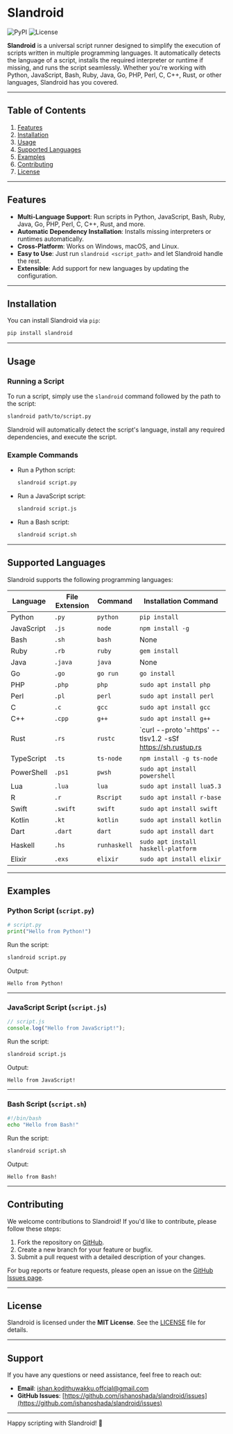 # Slandroid

![PyPI](https://img.shields.io/pypi/v/slandroid)
![License](https://img.shields.io/pypi/l/slandroid)


**Slandroid** is a universal script runner designed to simplify the execution of scripts written in multiple programming languages. It automatically detects the language of a script, installs the required interpreter or runtime if missing, and runs the script seamlessly. Whether you're working with Python, JavaScript, Bash, Ruby, Java, Go, PHP, Perl, C, C++, Rust, or other languages, Slandroid has you covered.

---

## Table of Contents

1. [Features](#features)
2. [Installation](#installation)
3. [Usage](#usage)
4. [Supported Languages](#supported-languages)
5. [Examples](#examples)
6. [Contributing](#contributing)
7. [License](#license)

---

## Features

- **Multi-Language Support**: Run scripts in Python, JavaScript, Bash, Ruby, Java, Go, PHP, Perl, C, C++, Rust, and more.
- **Automatic Dependency Installation**: Installs missing interpreters or runtimes automatically.
- **Cross-Platform**: Works on Windows, macOS, and Linux.
- **Easy to Use**: Just run `slandroid <script_path>` and let Slandroid handle the rest.
- **Extensible**: Add support for new languages by updating the configuration.

---

## Installation

You can install Slandroid via `pip`:

```bash
pip install slandroid
```

---

## Usage

### Running a Script

To run a script, simply use the `slandroid` command followed by the path to the script:

```bash
slandroid path/to/script.py
```

Slandroid will automatically detect the script's language, install any required dependencies, and execute the script.

### Example Commands

- Run a Python script:
  ```bash
  slandroid script.py
  ```

- Run a JavaScript script:
  ```bash
  slandroid script.js
  ```

- Run a Bash script:
  ```bash
  slandroid script.sh
  ```

---

## Supported Languages

Slandroid supports the following programming languages:

| Language   | File Extension | Command       | Installation Command       |
|------------|----------------|---------------|----------------------------|
| Python     | `.py`          | `python`      | `pip install`              |
| JavaScript | `.js`          | `node`        | `npm install -g`           |
| Bash       | `.sh`          | `bash`        | None                       |
| Ruby       | `.rb`          | `ruby`        | `gem install`              |
| Java       | `.java`        | `java`        | None                       |
| Go         | `.go`          | `go run`      | `go install`               |
| PHP        | `.php`         | `php`         | `sudo apt install php`     |
| Perl       | `.pl`          | `perl`        | `sudo apt install perl`    |
| C          | `.c`           | `gcc`         | `sudo apt install gcc`     |
| C++        | `.cpp`         | `g++`         | `sudo apt install g++`     |
| Rust       | `.rs`          | `rustc`       | `curl --proto '=https' --tlsv1.2 -sSf https://sh.rustup.rs | sh` |
| TypeScript | `.ts`          | `ts-node`     | `npm install -g ts-node`   |
| PowerShell | `.ps1`         | `pwsh`        | `sudo apt install powershell` |
| Lua        | `.lua`         | `lua`         | `sudo apt install lua5.3`  |
| R          | `.r`           | `Rscript`     | `sudo apt install r-base`  |
| Swift      | `.swift`       | `swift`       | `sudo apt install swift`   |
| Kotlin     | `.kt`          | `kotlin`      | `sudo apt install kotlin`  |
| Dart       | `.dart`        | `dart`        | `sudo apt install dart`    |
| Haskell    | `.hs`         | `runhaskell`  | `sudo apt install haskell-platform` |
| Elixir     | `.exs`        | `elixir`      | `sudo apt install elixir`  |

---

## Examples

### Python Script (`script.py`)

```python
# script.py
print("Hello from Python!")
```

Run the script:
```bash
slandroid script.py
```

Output:
```
Hello from Python!
```

---

### JavaScript Script (`script.js`)

```javascript
// script.js
console.log("Hello from JavaScript!");
```

Run the script:
```bash
slandroid script.js
```

Output:
```
Hello from JavaScript!
```

---

### Bash Script (`script.sh`)

```bash
#!/bin/bash
echo "Hello from Bash!"
```

Run the script:
```bash
slandroid script.sh
```

Output:
```
Hello from Bash!
```

---

## Contributing

We welcome contributions to Slandroid! If you'd like to contribute, please follow these steps:

1. Fork the repository on [GitHub](https://github.com/ishanoshada/slandroid).
2. Create a new branch for your feature or bugfix.
3. Submit a pull request with a detailed description of your changes.

For bug reports or feature requests, please open an issue on the [GitHub Issues page](https://github.com/ishanoshada/slandroid/issues).

---

## License

Slandroid is licensed under the **MIT License**. See the [LICENSE](LICENSE) file for details.

---

## Support

If you have any questions or need assistance, feel free to reach out:

- **Email**: ishan.kodithuwakku.offcial@gmail.com
- **GitHub Issues**: [https://github.com/ishanoshada/slandroid/issues](https://github.com/ishanoshada/slandroid/issues)

---


Happy scripting with Slandroid! 🚀
